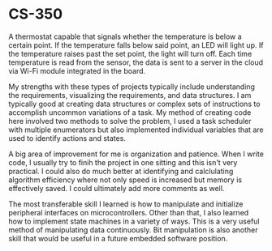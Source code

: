 # CS-350


A thermostat capable that signals whether the temperature is below a certain point. If the temperature falls below said point, an LED will light up. If the temperature raises past the set point, the light will turn off. Each time temperature is read from the sensor, the data is sent to a server in the cloud via Wi-Fi module integrated in the board. 

My strengths with these types of projects typically include understanding the requirements, visualizing the requirements, and data structures. I am typically good at creating data structures or complex sets of instructions to accomplish uncommon variations of a task. My method of creating code here involved two methods to solve the problem, I used a task scheduler with multiple enumerators but also implemented individual variables that are used to identify actions and states. 

A big area of improvement for me is organization and patience. When I write code, I usually try to finih the project in one sitting and this isn't very practical. I could also do much better at identifying and calclulating algorithm efficiency where not only speed is increased but memory is effectively saved. I could ultimately add more comments as well. 

The most transferable skill I learned is how to manipulate and initialize peripheral interfaces on microcontrollers. Other than that, I also learned how to implement state machines in a variety of ways. This is a very useful method of manipulating data continuously. Bit manipulation is also another skill that would be useful in a future embedded software position. 
